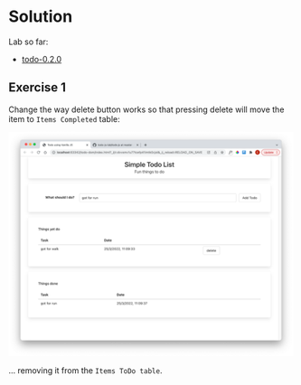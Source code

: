 # Solution

Lab so far:

- [todo-0.2.0](https://github.com/wit-hdip-comp-sci-2024/full-stack-1/tree/main/prj/todo/todo-dom-0.2.0)


## Exercise 1

Change the way delete button works so that pressing delete will move the item to `Items Completed` table:

![](img/11.png)

... removing it from the `Items ToDo table`.
